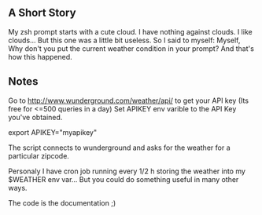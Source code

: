 ## A Short Story
My zsh prompt starts with a cute cloud. 
I have nothing against clouds. I like clouds...
But this one was a little bit useless.
So I said to myself: Myself, Why don't you put the current weather condition in your prompt?
And that's how this happened.

## Notes 
Go to http://www.wunderground.com/weather/api/ to get your API key (Its free for <=500 queries in a day)
Set APIKEY env varible to the API Key you've obtained.

export APIKEY="myapikey"

The script connects to wunderground and asks for the weather for a particular zipcode.

Personaly I have cron job running every 1/2 h storing the weather into my $WEATHER env var...
But you could do something useful in many other ways.

The code is the documentation ;)
